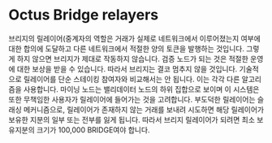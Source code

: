 # Octus Bridge relayers

브리지의 릴레이어(중계자의 역할은 거래가 실제로 네트워크에서 이루어졌는지 여부에 대한 합의에 도달하고 다른 네트워크에서 적절한 양의 토큰을 발행하는 것입니다. 그렇게 하지 않으면 브리지가 제대로 작동하지 않습니다. 검증 노드가 되는 것은 적절한 운영에 대한 보상을 받을 수 있습니다. 따라서 브리지는 결코 멈추지 않을 것입니다. 기술적으로 릴레이어를 단순 스테이킹 참여자와 비교해서는 안 됩니다. 이는 각각 다른 알고리즘을 사용합니다. 마이닝 노드는 밸리데이터 노드의 하위 집합으로 보이며 이 시스템은 또한 무책임한 사용자가 릴레이어에 들어가는 것을 고려합니다. 부도덕한 릴레이어는 슬래싱 메커니즘으로, 릴레이어가 존재하지 않는 거래를 보내려 시도하면 해당 릴레이어가 보유한 지분의 일부 또는 전부를 잃게 됩니다. 따라서 브리지 릴레이어가 되려면 최소 보유지분의 크기가 100,000 BRIDGE여야 합니다.
